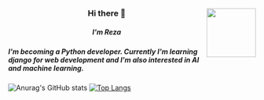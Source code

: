<div id="header" align="center">
 <img align="right" src="https://media.giphy.com/media/M9gbBd9nbDrOTu1Mqx/giphy.gif" width="100"/>
 <h3 align="center" color="Darkred" >Hi there 👋</h3>
 <h5 align="center">I'm Reza</h5>
  
 <h5 align="left">I'm becoming a Python developer. Currently I'm learning django for web development and I'm also interested in AI and machine learning.</h5>
</div>



![Anurag's GitHub stats](https://github-readme-stats.vercel.app/api?username=RDOriginall&theme=codeSTACKr&show_icons=true)
[![Top Langs](https://github-readme-stats.vercel.app/api/top-langs/?username=RDOriginall&theme=codeSTACKr)](https://github.com/RDOriginall)

